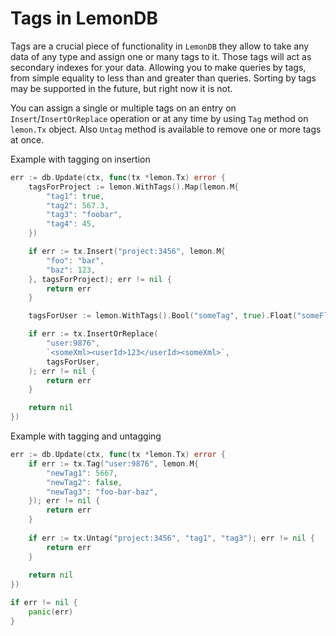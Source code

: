 # Tags in LemonDB

Tags are a crucial piece of functionality in `LemonDB` they allow to take any data of any type and
assign one or many tags to it. Those tags will act as secondary indexes for your data. Allowing you to make
queries by tags, from simple equality to less than and greater than queries. Sorting by tags may be supported in the
future, but right now it is not.

You can assign a single or multiple tags on an entry on `Insert`/`InsertOrReplace` operation or at any time
by using `Tag` method on `lemon.Tx` object. Also `Untag` method is available to remove one or more tags at once.

Example with tagging on insertion
```go
err := db.Update(ctx, func(tx *lemon.Tx) error {
    tagsForProject := lemon.WithTags().Map(lemon.M{
        "tag1": true,
        "tag2": 567.3,
        "tag3": "foobar",
        "tag4": 45,
    })

    if err := tx.Insert("project:3456", lemon.M{
        "foo": "bar",
        "baz": 123,
    }, tagsForProject); err != nil {
        return err
    }

    tagsForUser := lemon.WithTags().Bool("someTag", true).Float("someFloat", 887.2)

    if err := tx.InsertOrReplace(
        "user:9876",
        `<someXml><userId>123</userId><someXml>`,
        tagsForUser,
    ); err != nil {
        return err
    }

    return nil
})
```

Example with tagging and untagging
```go
err := db.Update(ctx, func(tx *lemon.Tx) error {
    if err := tx.Tag("user:9876", lemon.M{
        "newTag1": 5667,
        "newTag2": false,
        "newTag3": "foo-bar-baz",
    }); err != nil {
        return err
    }
    
    if err := tx.Untag("project:3456", "tag1", "tag3"); err != nil {
        return err
    }
    
    return nil
})

if err != nil {
    panic(err)
}
```